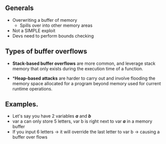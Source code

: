 ## Generals
* Overwriting a buffer of memory
	* Spills over into other memory areas
* Not a SIMPLE exploit
* Devs need to perform bounds checking
## Types of buffer overflows
*  **Stack-based buffer overflows** are more common, and leverage stack memory that only exists during the execution time of a function.

* ***Heap-based attacks** are harder to carry out and involve flooding the memory space allocated for a program beyond memory used for current runtime operations.



## Examples.
* Let's say you have 2 variables ***a*** and ***b***
* var a can only store 5 letters, var b is right next to var ***a*** in a memory buffer
* If you input 6 letters -> it will override the last letter to var b -> causing a buffer over flows